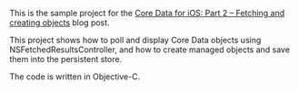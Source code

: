 
This is the sample project for the [Core Data for iOS: Part 2 – Fetching and creating objects](http://corsarus.com/2015/core-data-for-ios-part-2-fetching-and-creating-objects/) blog post.

This project shows how to poll and display Core Data objects using NSFetchedResultsController, and how to create managed objects and save them into the persistent store.


The code is written in Objective-C.